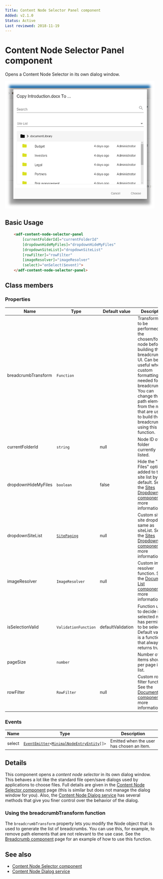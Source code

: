 ```yaml
---
Title: Content Node Selector Panel component
Added: v2.1.0
Status: Active
Last reviewed: 2018-11-19
---
```


# Content Node Selector Panel component

Opens a Content Node Selector in its own dialog window.

![Content Node Selector screenshot](../docassets/images/ContentNodeSelector.png)

## Basic Usage

```html
    <adf-content-node-selector-panel
        [currentFolderId]="currentFolderId"
        [dropdownHideMyFiles]="dropdownHideMyFiles"
        [dropdownSiteList]="dropdownSiteList"
        [rowFilter]="rowFilter"
        [imageResolver]="imageResolver"
        (select)="onSelect($event)">
    </adf-content-node-selector-panel>
```

## Class members

### Properties

| Name | Type | Default value | Description |
| ---- | ---- | ------------- | ----------- |
| breadcrumbTransform | `Function` |  | Transformation to be performed on the chosen/folder node before building the breadcrumb UI. Can be useful when custom formatting is needed for the breadcrumb. You can change the path elements from the node that are used to build the breadcrumb using this function. |
| currentFolderId | `string` | null | Node ID of the folder currently listed. |
| dropdownHideMyFiles | `boolean` | false | Hide the "My Files" option added to the site list by default. See the [Sites Dropdown component](sites-dropdown.component.md) for more information. |
| dropdownSiteList | [`SitePaging`](https://github.com/Alfresco/alfresco-js-api/blob/master/src/alfresco-core-rest-api/docs/SitePaging.md) | null | Custom site for site dropdown same as siteList. See the [Sites Dropdown component](sites-dropdown.component.md) for more information. |
| imageResolver | `ImageResolver` | null | Custom image resolver function. See the [Document List component](document-list.component.md#custom-row-filter) for more information. |
| isSelectionValid | `ValidationFunction` | defaultValidation | Function used to decide if the selected node has permission to be selected. Default value is a function that always returns true. |
| pageSize | `number` |  | Number of items shown per page in the list. |
| rowFilter | `RowFilter` | null | Custom row filter function. See the [Document List component](document-list.component.md#custom-row-filter) for more information. |

### Events

| Name | Type | Description |
| ---- | ---- | ----------- |
| select | [`EventEmitter`](https://angular.io/api/core/EventEmitter)`<`[`MinimalNodeEntryEntity`](../content-services/document-library.model.md)`[]>` | Emitted when the user has chosen an item. |

## Details

This component opens a _content node selector_ in its own dialog window. This behaves a lot like the
standard file open/save dialogs used by applications to choose files. Full details are given in the
[Content Node Selector component](content-node-selector.component.md) page (this is similar but does
not manage the dialog window for you). Also, the
[Content Node Dialog service](content-node-dialog.service.md) has several methods that give you
finer control over the behavior of the dialog.

### Using the breadcrumbTransform function

The `breadcrumbTransform` property lets you modify the Node object that is used to generate the
list of breadcrumbs. You can use this, for example, to remove path elements that are not
relevant to the use case. See the [Breadcrumb component](breadcrumb.component.md) page for an
example of how to use this function.

## See also

-   [Content Node Selector component](content-node-selector.component.md)
-   [Content Node Dialog service](content-node-dialog.service.md)
